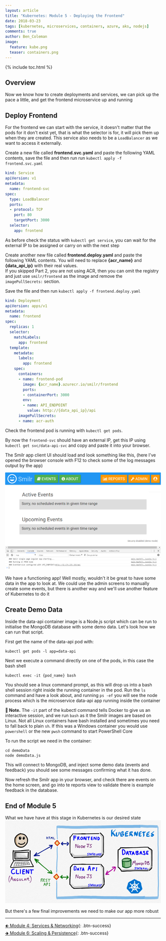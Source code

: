 ```yaml
---
layout: article
title: "Kubernetes: Module 5 - Deploying the Frontend"
date: 2018-03-23
tags: [kubernetes, microservices, containers, azure, aks, nodejs]
comments: true
author: Ben_Coleman
image:
  feature: kube.png
  teaser: containers.png
---
```


{% include toc.html %}

## Overview
Now we know how to create deployments and services, we can pick up the pace a little, and get the frontend microservice up and running 

## Deploy Frontend
For the frontend we can start with the service, it doesn't matter that the pods for it don't exist yet, that is what the selector is for, it will pick them up when they are created. This service also needs to be a `LoadBalancer` as we want to access it externally.

Create a new file called **frontend.svc.yaml** and paste the following YAML contents, save the file and then run run `kubectl apply -f frontend.svc.yaml`
```yaml
kind: Service
apiVersion: v1
metadata:
  name: frontend-svc
spec:
  type: LoadBalancer
  ports:
  - protocol: TCP
    port: 80
    targetPort: 3000
  selector:
    app: frontend
```
As before check the status with `kubectl get service`, you can wait for the external IP to be assigned or carry on with the next step

Create another new file called **frontend.deploy.yaml** and paste the following YAML contents. You will need to replace **{acr_name}** and **{data_api_ip}** with their real values.  
If you skipped Part 2, you are not using ACR, then you can omit the registry and just use `smilr/frontend` as the image and remove the `imagePullSecrets:` section.

Save the file and then run `kubectl apply -f frontend.deploy.yaml`
```yaml
kind: Deployment
apiVersion: apps/v1
metadata:
  name: frontend
spec:
  replicas: 1
  selector:
    matchLabels:
      app: frontend
  template:
    metadata:
      labels:
        app: frontend
    spec:
      containers:
      - name: frontend-pod
        image: {acr_name}.azurecr.io/smilr/frontend
        ports:
        - containerPort: 3000
        env:
        - name: API_ENDPOINT
          value: http://{data_api_ip}/api
      imagePullSecrets:
      - name: acr-auth
```
Check the frontend pod is running with `kubectl get pods`. 

By now the `frontend-svc` should have an external IP, get this IP using `kubectl get svc/data-api-svc` and copy and paste it into your browser. 

The Smilr app client UI should load and look something like this, (here I've opened the browser console with F12 to check some of the log messages output by the app)

![smilr-app](/labs/kubernetes/images/smilr1.png)

We have a functioning app! Well mostly, wouldn't it be great to have some data in the app to look at. We could use the admin screens to manually create some events, but there is another way and we'll use another feature of Kubernetes to do it

## Create Demo Data
Inside the data-api container image is a Node.js script which can be run to initialise the MongoDB database with some demo data. Let's look how we can run that script.

First get the name of the data-api pod with:
```
kubectl get pods -l app=data-api
```

Next we execute a command directly on one of the pods, in this case the bash shell 
```
kubectl exec -it {pod_name} bash
```
You should see a linux command prompt, as this will drop us into a bash shell session right inside the running container in the pod. Run the `ls` command and have a look about, and running `ps -ef` you will see the node process which is the microservice data-api app running inside the container 

**💬 Note.**  The `-it` part of the kubectl command tells Docker to give us an interactive session, and we run `bash` as it the Smilr images are based on Linux. Not all Linux containers have bash installed and sometimes you need to fall back to plain `sh`. If this was a Windows container you would use `powershell` or the new `pwsh` command to start PowerShell Core

To run the script we need in the container:
```
cd demoData
node demoData.js
```
This will connect to MongoDB, and inject some demo data (events and feedback) you should see some messages confirming what it has done.

Now refresh the Smilr app in your browser, and check there are events on the home screen, and go into te reports view to validate there is example feedback in the database.

## End of Module 5
What we have have at this stage in Kubernetes is our desired state
![Application Architecture Diagram](/labs/kubernetes/images/arch.png)

But there's a few final improvements we need to make our app more robust

---

[🡸 Module 4: Services & Networking](../part4){: .btn-success}  
[🡺 Module 6: Scaling & Persistence](../part6){: .btn-success}
